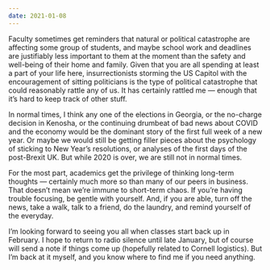 ```yaml
---
date: 2021-01-08
---
```


Faculty sometimes get reminders that natural or political catastrophe are
affecting some group of students, and maybe school work and deadlines are
justifiably less important to them at the moment than the safety and well-being
of their home and family.  Given that you are all spending at least a part of
your life here, insurrectionists storming the US Capitol with the encouragement
of sitting politicians is the type of political catastrophe that could
reasonably rattle any of us.  It has certainly rattled me — enough that it’s
hard to keep track of other stuff.

In normal times, I think any one of the elections in Georgia, or the no-charge
decision in Kenosha, or the continuing drumbeat of bad news about COVID and the
economy would be the dominant story of the first full week of a new year.  Or
maybe we would still be getting filler pieces about the psychology of sticking
to New Year’s resolutions, or analyses of the first days of the post-Brexit UK.
But while 2020 is over, we are still not in normal times.

For the most part, academics get the privilege of thinking long-term thoughts —
certainly much more so than many of our peers in business.  That doesn’t mean
we’re immune to short-term chaos.  If you’re having trouble focusing, be gentle
with yourself.  And, if you are able, turn off the news, take a walk, talk to a
friend, do the laundry, and remind yourself of the everyday.

I’m looking forward to seeing you all when classes start back up in February.
I hope to return to radio silence until late January, but of course will send a
note if things come up (hopefully related to Cornell logistics).  But I’m back
at it myself, and you know where to find me if you need anything.

